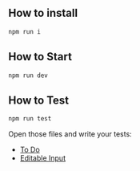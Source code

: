 ## How to install
```bash
npm run i
```

## How to Start
```bash
npm run dev
```

## How to Test
```bash
npm run test
```

Open those files and write your tests:

- [To Do](./src/components/to-do/ToDo.test.tsx)
- [Editable Input](./src/components/editable-input/EditableInput.test.tsx)
